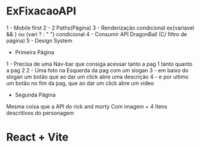 # ExFixacaoAPI
1 - Mobile first
2 - 2 Paths(Página)
3 - Renderização condicional ex{variavel && } ou {vari ? <html> : " "} condicional
4 - Consumir API DragonBall (C/ filtro de página)
5 - Design System

- Primeira Página 

1 - Precisa de uma Nav-bar que consiga acessar tanto a pag 1 tanto quanto a pag 2
2 - Uma foto na Esquerda da pag com um slogan 
3 - em baixo do slogan um botão que ao dar um click abre uma descrição 
4 - e por ultimo um botão no fim da pag, que ao dar um click abre um video

- Segunda Página

Mesma coisa que a API do rick and morty
Com imagem + 4 Itens descritivos do personagem

# React + Vite
